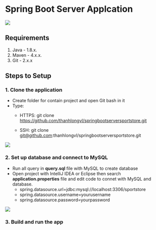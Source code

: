 # Spring Boot Server Applcation
<img src="https://huongdanjava.com/wp-content/uploads/2018/03/spring-boot-1.png">

## Requirements
1. Java - 1.8.x.
2. Maven - 4.x.x.
3. Git - 2.x.x


## Steps to Setup
### 1. Clone the application
* Create folder for contain project and open Git bash in it
* Type: 
  * HTTPS: git clone https://github.com/thanhlongvl/springbootserversportstore.git

  * SSH: git clone git@github.com:thanhlongvl/springbootserversportstore.git

<img src="https://i.imgur.com/VuaimFz.png">

### 2. Set up database and connect to MySQL
* Run all query in **query.sql** file with MySQL to create database
* Open project with IntelliJ IDEA or Eclipse then search **application.properties** file and edit code to connet with MySQL and database.
  * spring.datasource.url=jdbc:mysql://localhost:3306/sportstore
  * spring.datasource.username=yourusername
  * spring.datasource.password=yourpassword

<img src="https://i.imgur.com/vMEIa8U.png">

### 3. Build and run the app
